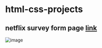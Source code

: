 # html-css-projects
## netflix survey form page [link](https://vildancetin.github.io/html-css-projects/netflix-form/)
![image](https://github.com/vildancetin/html-css-projects/assets/75564722/4431cf2a-0877-4b0f-9e9a-be395e1950ca)
